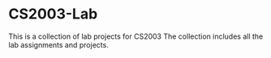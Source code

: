 # CS2003-Lab
This is a collection of lab projects for CS2003
The collection includes all the lab assignments and projects.
